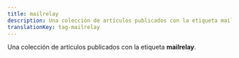 ```yaml
---
title: mailrelay
description: Una colección de artículos publicados con la etiqueta mailrelay.
translationKey: tag-mailrelay
---
```

Una colección de artículos publicados con la etiqueta **mailrelay**.
